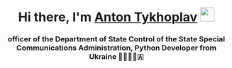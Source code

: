 <h1 align="center">Hi there, I'm <a href="https://daniilshat.ru/" target="_blank">Anton Tykhoplav</a> 
<img src="https://github.com/blackcater/blackcater/raw/main/images/Hi.gif" height="32"/></h1>
<h3 align="center">officer of the Department of State Control of the State Special Communications Administration, Python Developer from Ukraine 💙💛🇺🇦🇦</h3>
